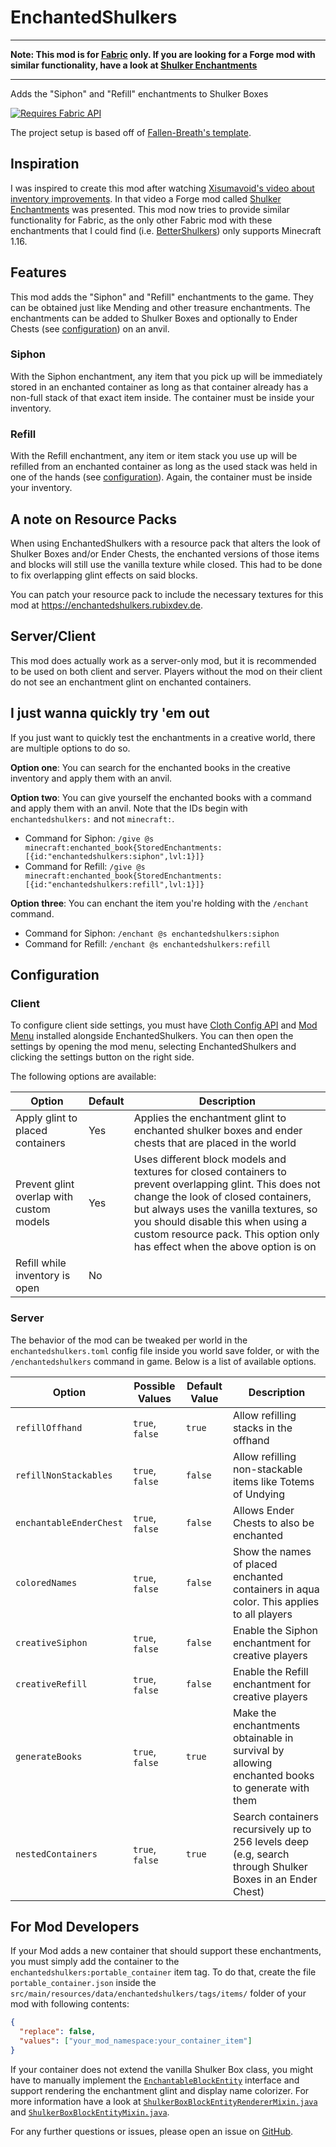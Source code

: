 # EnchantedShulkers

---

**Note: This mod is for [Fabric](https://fabricmc.net/) only. If you are looking
for a Forge mod with similar functionality, have a look at
[Shulker Enchantments](https://modrinth.com/mod/shulker-enchantments)**

---

Adds the "Siphon" and "Refill" enchantments to Shulker Boxes

[![Requires Fabric API](https://raw.githubusercontent.com/RubixDev/Rug/1.17/fabric-api.png)](https://modrinth.com/mod/fabric-api)

The project setup is based off of
[Fallen-Breath's template](https://github.com/Fallen-Breath/fabric-mod-template/tree/b2352030438790d71d586f6654a6ea31a394906a).

## Inspiration

I was inspired to create this mod after watching
[Xisumavoid's video about inventory improvements](https://www.youtube.com/watch?v=zJtJ90Vl03M&t=491s).
In that video a Forge mod called
[Shulker Enchantments](https://modrinth.com/mod/shulker-enchantments) was
presented. This mod now tries to provide similar functionality for Fabric, as
the only other Fabric mod with these enchantments that I could find (i.e.
[BetterShulkers](https://www.curseforge.com/minecraft/mc-mods/fabric-bettershulkers))
only supports Minecraft 1.16.

## Features

This mod adds the "Siphon" and "Refill" enchantments to the game. They can be
obtained just like Mending and other treasure enchantments. The enchantments can
be added to Shulker Boxes and optionally to Ender Chests (see
[configuration](#configuration)) on an anvil.

### Siphon

With the Siphon enchantment, any item that you pick up will be immediately
stored in an enchanted container as long as that container already has a
non-full stack of that exact item inside. The container must be inside your
inventory.

### Refill

With the Refill enchantment, any item or item stack you use up will be refilled
from an enchanted container as long as the used stack was held in one of the
hands (see [configuration](#configuration)). Again, the container must be inside
your inventory.

## A note on Resource Packs

When using EnchantedShulkers with a resource pack that alters the look of
Shulker Boxes and/or Ender Chests, the enchanted versions of those items and
blocks will still use the vanilla texture while closed. This had to be done to
fix overlapping glint effects on said blocks.

You can patch your resource pack to include the necessary textures for this mod
at <https://enchantedshulkers.rubixdev.de>.

## Server/Client

This mod does actually work as a server-only mod, but it is recommended to be
used on both client and server. Players without the mod on their client do not
see an enchantment glint on enchanted containers.

## I just wanna quickly try 'em out

If you just want to quickly test the enchantments in a creative world, there are
multiple options to do so.

**Option one**: You can search for the enchanted books in the creative inventory
and apply them with an anvil.

**Option two**: You can give yourself the enchanted books with a command and
apply them with an anvil. Note that the IDs begin with `enchantedshulkers:` and
not `minecraft:`.

- Command for Siphon:
  `/give @s minecraft:enchanted_book{StoredEnchantments:[{id:"enchantedshulkers:siphon",lvl:1}]}`
- Command for Refill:
  `/give @s minecraft:enchanted_book{StoredEnchantments:[{id:"enchantedshulkers:refill",lvl:1}]}`

**Option three**: You can enchant the item you're holding with the `/enchant`
command.

- Command for Siphon: `/enchant @s enchantedshulkers:siphon`
- Command for Refill: `/enchant @s enchantedshulkers:refill`

## Configuration

### Client

To configure client side settings, you must have
[Cloth Config API](https://modrinth.com/mod/cloth-config) and
[Mod Menu](https://modrinth.com/mod/modmenu) installed alongside
EnchantedShulkers. You can then open the settings by opening the mod menu,
selecting EnchantedShulkers and clicking the settings button on the right side.

The following options are available:

| **Option**                               | **Default** | **Description**                                                                                                                                                                                                                                                                                              |
| ---------------------------------------- | ----------- | ------------------------------------------------------------------------------------------------------------------------------------------------------------------------------------------------------------------------------------------------------------------------------------------------------------ |
| Apply glint to placed containers         | Yes         | Applies the enchantment glint to enchanted shulker boxes and ender chests that are placed in the world                                                                                                                                                                                                       |
| Prevent glint overlap with custom models | Yes         | Uses different block models and textures for closed containers to prevent overlapping glint. This does not change the look of closed containers, but always uses the vanilla textures, so you should disable this when using a custom resource pack. This option only has effect when the above option is on |
| Refill while inventory is open           | No          |                                                                                                                                                                                                                                                                                                              |

### Server

The behavior of the mod can be tweaked per world in the `enchantedshulkers.toml`
config file inside you world save folder, or with the `/enchantedshulkers`
command in game. Below is a list of available options.

| **Option**              | **Possible Values** | **Default Value** | **Description**                                                                                           |
| ----------------------- | ------------------- | ----------------- | --------------------------------------------------------------------------------------------------------- |
| `refillOffhand`         | `true`, `false`     | `true`            | Allow refilling stacks in the offhand                                                                     |
| `refillNonStackables`   | `true`, `false`     | `false`           | Allow refilling non-stackable items like Totems of Undying                                                |
| `enchantableEnderChest` | `true`, `false`     | `false`           | Allows Ender Chests to also be enchanted                                                                  |
| `coloredNames`          | `true`, `false`     | `false`           | Show the names of placed enchanted containers in aqua color. This applies to all players                  |
| `creativeSiphon`        | `true`, `false`     | `false`           | Enable the Siphon enchantment for creative players                                                        |
| `creativeRefill`        | `true`, `false`     | `false`           | Enable the Refill enchantment for creative players                                                        |
| `generateBooks`         | `true`, `false`     | `true`            | Make the enchantments obtainable in survival by allowing enchanted books to generate with them            |
| `nestedContainers`      | `true`, `false`     | `true`            | Search containers recursively up to 256 levels deep (e.g, search through Shulker Boxes in an Ender Chest) |

## For Mod Developers

If your Mod adds a new container that should support these enchantments, you
must simply add the container to the `enchantedshulkers:portable_container` item
tag. To do that, create the file `portable_container.json` inside the
`src/main/resources/data/enchantedshulkers/tags/items/` folder of your mod with
following contents:

```json
{
  "replace": false,
  "values": ["your_mod_namespace:your_container_item"]
}
```

If your container does not extend the vanilla Shulker Box class, you might have
to manually implement the
[`EnchantableBlockEntity`](https://github.com/RubixDev/EnchantedShulkers/blob/1.19/src/main/java/de/rubixdev/enchantedshulkers/EnchantableBlockEntity.java)
interface and support rendering the enchantment glint and display name
colorizer. For more information have a look at
[`ShulkerBoxBlockEntityRendererMixin.java`](https://github.com/RubixDev/EnchantedShulkers/blob/1.19/src/main/java/de/rubixdev/enchantedshulkers/mixin/client/ShulkerBoxBlockEntityRendererMixin.java)
and
[`ShulkerBoxBlockEntityMixin.java`](https://github.com/RubixDev/EnchantedShulkers/blob/1.19/src/main/java/de/rubixdev/enchantedshulkers/mixin/ShulkerBoxBlockEntityMixin.java).

For any further questions or issues, please open an issue on
[GitHub](https://github.com/RubixDev/EnchantedShulkers/issues/new).
